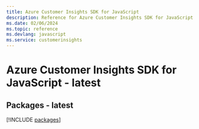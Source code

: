 ```yaml
---
title: Azure Customer Insights SDK for JavaScript
description: Reference for Azure Customer Insights SDK for JavaScript
ms.date: 02/06/2024
ms.topic: reference
ms.devlang: javascript
ms.service: customerinsights
---
```

# Azure Customer Insights SDK for JavaScript - latest
## Packages - latest
[!INCLUDE [packages](customer-insights-index.md)]